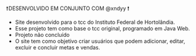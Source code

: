  ❗ DESENVOLVIDO EM CONJUNTO COM @xndyy ❗ 
 
 - Site desenvolvido para o tcc do Instituto Federal de Hortolândia. 
 - Esse projeto tem como base o tcc original, programado em Java Web. 
 - Projeto não concluído 
 - O site tem como objetivo criar usuários que podem adicionar, editar, excluir e concluir metas e vendas. 
